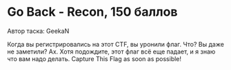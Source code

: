 # Go Back - Recon, 150 баллов
Автор таска: GeekaN

Когда вы регистрировались на этот CTF, вы уронили флаг. Что? Вы даже не заметили? Ах. Хотя подождите, этот флаг всё еще падает, и я знаю что вам надо делать. Capture This Flag as soon as possible!
